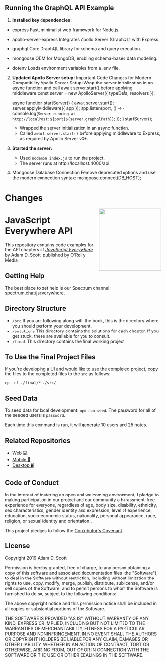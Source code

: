 ## Running the GraphQL API Example

1. **Installed key dependencies:**
- express
	Fast, minimalist web framework for Node.js.

- apollo-server-express
	Integrates Apollo Server (GraphQL) with Express.

- graphql
	Core GraphQL library for schema and query execution.

- mongoose
	ODM for MongoDB, enabling schema-based data modeling.

- dotenv
	Loads environment variables from a .env file.

 

2. **Updated Apollo Server setup:**
Important Code Changes for Modern Compatibility
Apollo Server Setup:
Wrap the server initialization in an async function and call await server.start() before applying middleware:const server = new ApolloServer({ typeDefs, resolvers });

	async function startServer() {
	await server.start();
	server.applyMiddleware({ app });
	app.listen(port, () => {
		console.log(`Server running at http://localhost:${port}${server.graphqlPath}`);
	});
	}
	startServer();



	- Wrapped the server initialization in an async function.
	- Called `await server.start()` before applying middleware to Express, as required by Apollo Server v3+.

3. **Started the server:**
	- Used `nodemon index.js` to run the project.
	- The server runs at [http://localhost:4000/api](http://localhost:4000/api).

4. Mongoose Database Connection
Remove deprecated options and use the modern connection syntax:
mongoose.connect(DB_HOST);

# Changes



<img src="cover.png" width="200" align="right" />

# JavaScript Everywhere API

This repository contains code examples for the API chapters of [_JavaScript Everywhere_](https://www.jseverywhere.io/) by Adam D. Scott, published by O'Reilly Media

## Getting Help

The best place to get help is our Spectrum channel, [spectrum.chat/jseverywhere](https://spectrum.chat/jseverywhere).

## Directory Structure

- `/src` If you are following along with the book, this is the directory where you should perform your development.
- `/solutions` This directory contains the solutions for each chapter. If you get stuck, these are available for you to consult.
- `/final` This directory contains the final working project

## To Use the Final Project Files

If you're developing a UI and would like to use the completed project, copy the files to the completed files to the `src` as follows: 

```
cp -rf ./final/* ./src/
```

## Seed Data

To seed data for local development: `npm run seed`. The password for all of the seeded users is `password`.

Each time this command is run, it will generate 10 users and 25 notes.

## Related Repositories

- [Web 💻 ](https://github.com/javascripteverywhere/web)
- [Mobile 🤳](https://github.com/javascripteverywhere/mobile)
- [Desktop 🖥️](https://github.com/javascripteverywhere/desktop)

## Code of Conduct

In the interest of fostering an open and welcoming environment, I pledge to making participation in our project and our community a harassment-free experience for everyone, regardless of age, body size, disability, ethnicity, sex characteristics, gender identity and expression, level of experience, education, socio-economic status, nationality, personal appearance, race, religion, or sexual identity and orientation..

This project pledges to follow the [Contributor's Covenant](http://contributor-covenant.org/version/1/4/).

## License

Copyright 2019 Adam D. Scott

Permission is hereby granted, free of charge, to any person obtaining a copy of this software and associated documentation files (the "Software"), to deal in the Software without restriction, including without limitation the rights to use, copy, modify, merge, publish, distribute, sublicense, and/or sell copies of the Software, and to permit persons to whom the Software is furnished to do so, subject to the following conditions:

The above copyright notice and this permission notice shall be included in all copies or substantial portions of the Software.

THE SOFTWARE IS PROVIDED "AS IS", WITHOUT WARRANTY OF ANY KIND, EXPRESS OR IMPLIED, INCLUDING BUT NOT LIMITED TO THE WARRANTIES OF MERCHANTABILITY, FITNESS FOR A PARTICULAR PURPOSE AND NONINFRINGEMENT. IN NO EVENT SHALL THE AUTHORS OR COPYRIGHT HOLDERS BE LIABLE FOR ANY CLAIM, DAMAGES OR OTHER LIABILITY, WHETHER IN AN ACTION OF CONTRACT, TORT OR OTHERWISE, ARISING FROM, OUT OF OR IN CONNECTION WITH THE SOFTWARE OR THE USE OR OTHER DEALINGS IN THE SOFTWARE.
